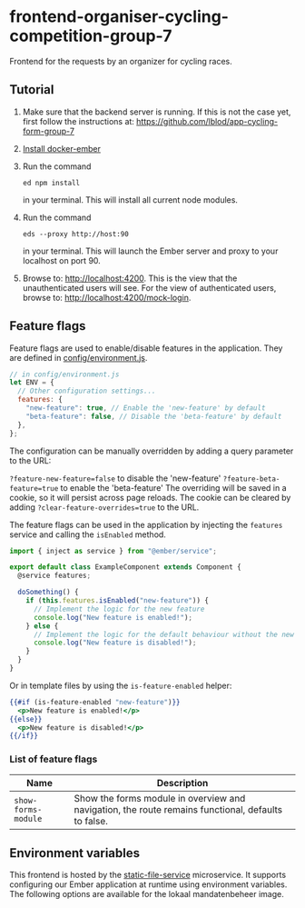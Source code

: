 # frontend-organiser-cycling-competition-group-7

Frontend for the requests by an organizer for cycling races.

## Tutorial

1. Make sure that the backend server is running. If this is not the case yet, first follow the instructions at: <https://github.com/lblod/app-cycling-form-group-7>

2. [Install docker-ember](https://github.com/madnificent/docker-ember)

3. Run the command

   ```
   ed npm install
   ```

   in your terminal. This will install all current node modules.

4. Run the command

   ```
   eds --proxy http://host:90
   ```

   in your terminal. This will launch the Ember server and proxy to your localhost on port 90.

5. Browse to: <http://localhost:4200>. This is the view that the unauthenticated users will see. For the view of authenticated users, browse to: <http://localhost:4200/mock-login>.

## Feature flags

Feature flags are used to enable/disable features in the application. They are defined in [config/environment.js](config/environment.js).

```javascript
// in config/environment.js
let ENV = {
  // Other configuration settings...
  features: {
    "new-feature": true, // Enable the 'new-feature' by default
    "beta-feature": false, // Disable the 'beta-feature' by default
  },
};
```

The configuration can be manually overridden by adding a query parameter to the URL:

`?feature-new-feature=false` to disable the 'new-feature'
`?feature-beta-feature=true` to enable the 'beta-feature'
The overriding will be saved in a cookie, so it will persist across page reloads. The cookie can be cleared by adding `?clear-feature-overrides=true` to the URL.

The feature flags can be used in the application by injecting the `features` service and calling the `isEnabled` method.

```javascript
import { inject as service } from "@ember/service";

export default class ExampleComponent extends Component {
  @service features;

  doSomething() {
    if (this.features.isEnabled("new-feature")) {
      // Implement the logic for the new feature
      console.log("New feature is enabled!");
    } else {
      // Implement the logic for the default behaviour without the new feature
      console.log("New feature is disabled!");
    }
  }
}
```

Or in template files by using the `is-feature-enabled` helper:

```handlebars
{{#if (is-feature-enabled "new-feature")}}
  <p>New feature is enabled!</p>
{{else}}
  <p>New feature is disabled!</p>
{{/if}}
```

### List of feature flags

| Name                | Description                                                                                        |
| ------------------- | -------------------------------------------------------------------------------------------------- |
| `show-forms-module` | Show the forms module in overview and navigation, the route remains functional, defaults to false. |

## Environment variables

This frontend is hosted by the [static-file-service](https://github.com/mu-semtech/static-file-service) microservice. It supports configuring our Ember application at runtime using environment variables. The following options are available for the lokaal mandatenbeheer image.
